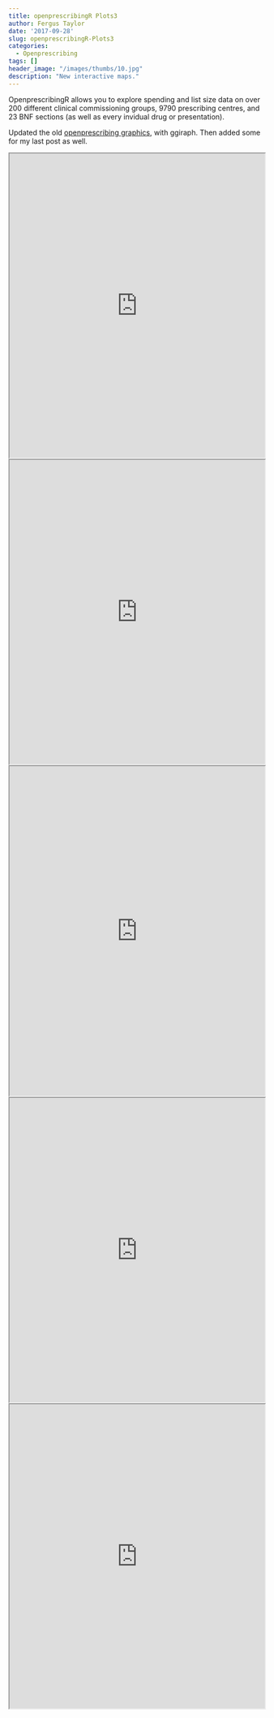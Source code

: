 ```yaml
---
title: openprescribingR Plots3
author: Fergus Taylor
date: '2017-09-28'
slug: openprescribingR-Plots3
categories:
  - Openprescribing
tags: []
header_image: "/images/thumbs/10.jpg"
description: "New interactive maps."
---
```


OpenprescribingR allows you to explore spending and list size data on over 200 different clinical commissioning groups, 9790 prescribing centres, and 23 BNF sections (as well as every invidual drug or presentation).

Updated the old [openprescribing graphics](https://fergustaylor.github.io/post/post6), with ggiraph.
Then added some for my last post as well.

<iframe src="https://fergustaylor.github.io/blogimages/post10image.html" width="100%" height="600px">
</iframe>

<iframe src="https://fergustaylor.github.io/blogimages/post10image2.html" width="100%" height="600px">
</iframe>

<iframe src="https://fergustaylor.github.io/blogimages/post10image3.html" width="100%" height="650px">
</iframe>

<iframe src="https://fergustaylor.github.io/blogimages/post10image4.html" width="100%" height="600px">
</iframe>

<iframe src="https://fergustaylor.github.io/blogimages/post10image5.html" width="100%" height="600px">
</iframe>
